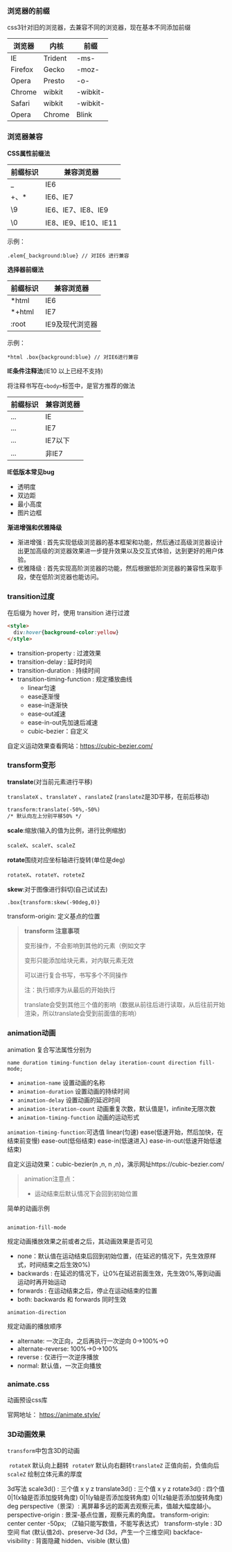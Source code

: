 ### 浏览器的前缀
css3针对旧的浏览器，去兼容不同的浏览器，现在基本不同添加前缀

| 浏览器  | 内核    | 前缀     |
| ------- | ------- | -------- |
| IE      | Trident | -ms-     |
| Firefox | Gecko   | -moz-    |
| Opera   | Presto  | -o-      |
| Chrome  | wibkit  | -wibkit- |
| Safari  | wibkit  | -wibkit- |
| Opera   | Chrome  | Blink    |

### 浏览器兼容

**CSS属性前缀法**

| 前缀标识 | 兼容浏览器           |
| -------- | -------------------- |
| _        | IE6                  |
| +、*     | IE6、IE7             |
| \9       | IE6、IE7、IE8、IE9   |
| \0       | IE8、IE9、IE10、IE11 |
示例：

    .elem{_background:blue} // 对IE6 进行兼容
**选择器前缀法**

| 前缀标识 | 兼容浏览器      |
| -------- | --------------- |
| *html    | IE6             |
| *+html   | IE7             |
| :root    | IE9及现代浏览器 |
示例：

``` 
*html .box{background:blue} // 对IE6进行兼容
```

**IE条件注释法**(IE10 以上已经不支持)

将注释书写在`<body>`标签中，是官方推荐的做法

| 前缀标识                              | 兼容浏览器 |
| ------------------------------------- | ---------- |
| <!--[if IE]-->...<!--[end if]-->      | IE         |
| <!--[if IE7]-->...<!--[end if]-->     | IE7        |
| <!--[if lte IE7]-->...<!--[end if]--> | IE7以下    |
| <!--[if !IE 7]-->...<!--[end if]-->   | 非IE7      |
**IE低版本常见bug**

- 透明度
- 双边距
- 最小高度
- 图片边框

**渐进增强和优雅降级**

- 渐进增强 : 首先实现低级浏览器的基本框架和功能，然后通过高级浏览器设计出更加高级的浏览器效果进一步提升效果以及交互式体验，达到更好的用户体验。
- 优雅降级 : 首先实现高阶浏览器的功能，然后根据低阶浏览器的兼容性采取手段，使在低阶浏览器也能访问。

### transition过度

在后缀为 hover 时，使用 transition 进行过渡

```html
<style>
  div:hover{background-color:yellow}
</style>
```

- transition-property : 过渡效果
- transition-delay : 延时时间
- transition-duration : 持续时间
- transition-timing-function : 规定播放曲线 
  - linear匀速 
  - ease逐渐慢 
  - ease-in逐渐快 
  - ease-out减速 
  - ease-in-out先加速后减速 
  - cubic-bezier：自定义

自定义运动效果查看网站：https://cubic-bezier.com/

### transform变形

**translate**(对当前元素进行平移) 

`translateX` 、`translateY` 、`ranslateZ` (`ranslateZ`是3D平移，在前后移动)

```html
transform:translate(-50%,-50%)
/* 默认向左上分别平移50% */
```

**scale**:缩放(输入的值为比例，进行比例缩放)

`scaleX`、`scaleY`、`scaleZ` 

**rotate**围绕对应坐标轴进行旋转(单位是deg)

`rotateX`、`rotateY`、`roteteZ`

**skew**:对于图像进行斜切(自己试试去)

```html
.box{transform:skew(-90deg,0)}
```

transform-origin: 定义基点的位置

> **transform 注意事项**
>
> 变形操作，不会影响到其他的元素（例如文字
>
> 变形只能添加给块元素，对内联元素无效
>
> 可以进行复合书写，书写多个不同操作
>
> 注：执行顺序为从最后的开始执行
>
> translate会受到其他三个值的影响（数据从前往后进行读取，从后往前开始渲染，所以translate会受到前面值的影响）

### animation动画

animation 复合写法属性分别为

`name duration timing-function delay iteration-count direction fill-mode;`

- `animation-name` 设置动画的名称
- `animation-duration` 设置动画的持续时间
- `animation-delay` 设置动画的延迟时间
- `animation-iteration-count` 动画重复次数，默认值是1，infinite无限次数
- `animation-timing-function` 动画的运动形式

`animation-timing-function`:可选值
linear(匀速)	ease(低速开始，然后加快，在结束前变慢)
ease-out(低俗结束)   ease-in(低速进入)    ease-in-out(低速开始低速结束)  

自定义运动效果：cubic-bezier(n ,n, n ,n)，演示网址https://cubic-bezier.com/

> animation注意点：
>
> - 运动结束后默认情况下会回到初始位置

简单的动画示例

```html

```

`animation-fill-mode`

规定动画播放效果之前或者之后，其动画效果是否可见

- none：默认值在运动结束后回到初始位置，(在延迟的情况下，先生效原样式，时间结束之后生效0%)
- backwards : 在延迟的情况下，让0%在延迟前面生效，先生效0%,等到动画运动时再开始运动
- forwards : 在运动结束之后，停止在运动结束的位置
- both: backwards 和 forwards 同时生效

`animation-direction`

规定动画的播放顺序

- alternate: 一次正向，之后再执行一次逆向  0->100%->0
- alternate-reverse: 100%->0->100%
- reverse : 仅进行一次逆序播放
- normal: 默认值，一次正向播放

### animate.css

动画预设css库

官网地址： https://animate.style/

### 3D动画效果

`transform`中包含3D的动画

​	`rotateX`       默认向上翻转
​	`rotateY`         默认向右翻转
​	`translateZ`      正值向前，负值向后
​	`scaleZ`          绘制立体元素的厚度

3d写法
	scale3d() : 三个值 x y z
	translate3d() : 三个值 x y z
	rotate3d() : 四个值 0|1(x轴是否添加旋转角度)  0|1(y轴是否添加旋转角度)  0|1(z轴是否添加旋转角度)  deg
perspective（景深）: 离屏幕多远的距离去观察元素，值越大幅度越小。
perspective-origin : 景深-基点位置，观察元素的角度。
transform-origin: center center -50px;   （Z轴只能写数值，不能写表达式）
transform-style : 3D空间
	flat  (默认值2d)、preserve-3d   (3d，产生一个三维空间)
backface-visibility : 背面隐藏
   	 hidden、visible (默认值)





